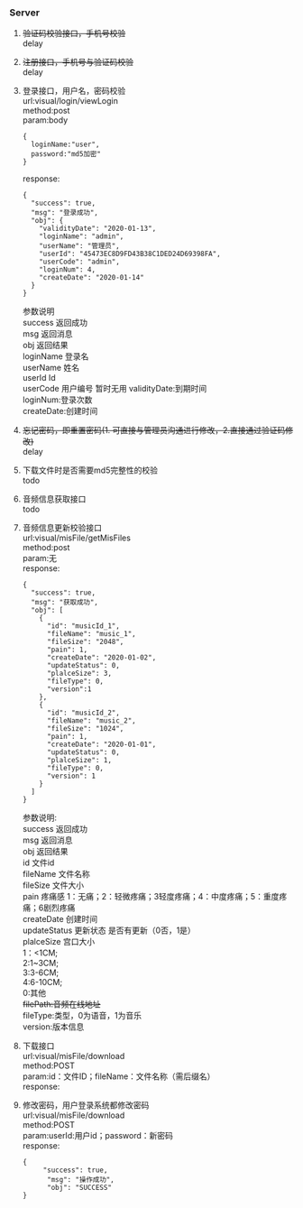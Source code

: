 ### Server

1.  ~~验证码校验接口，手机号校验~~    
    delay
2.  ~~注册接口，手机号与验证码校验~~    
    delay
3.  登录接口，用户名，密码校验     
    url:visual/login/viewLogin    
    method:post    
    param:body    
    ```
    {
      loginName:"user",
      password:"md5加密"
    }
    ```
    response:    
    ```
    {  
      "success": true,  
      "msg": "登录成功",  
      "obj": {    
        "validityDate": "2020-01-13",
        "loginName": "admin",    
        "userName": "管理员",    
        "userId": "45473EC8D9FD43B38C1DED24D69398FA",    
        "userCode": "admin",
        "loginNum": 4,
        "createDate": "2020-01-14"  
      }
    }
    ```    
     参数说明   
      success 返回成功  
      msg 返回消息  
      obj 返回结果  
      loginName 登录名  
      userName 姓名  
      userId Id  
      userCode 用户编号 暂时无用
      validityDate:到期时间    
      loginNum:登录次数    
      createDate:创建时间    

4.  ~~忘记密码，即重置密码(1. 可直接与管理员沟通进行修改，2.直接通过验证码修改)~~    
    delay
5.  下载文件时是否需要md5完整性的校验    
    todo
6.  音频信息获取接口    
    todo
7.  音频信息更新校验接口    
    url:visual/misFile/getMisFiles     
    method:post    
    param:无    
    response:    
    ```
    {
      "success": true,
      "msg": "获取成功",
      "obj": [
        {
          "id": "musicId_1",
          "fileName": "music_1",
          "fileSize": "2048",
          "pain": 1,
          "createDate": "2020-01-02",
          "updateStatus": 0,
          "plalceSize": 3,
          "fileType": 0,
          "version":1
        },
        {
          "id": "musicId_2",
          "fileName": "music_2",
          "fileSize": "1024",
          "pain": 1,
          "createDate": "2020-01-01",
          "updateStatus": 0,
          "plalceSize": 1,
          "fileType": 0,
          "version": 1
        }
      ]
    }
    ```
    参数说明:    
    success 返回成功   
    msg 返回消息   
    obj 返回结果   
    id 文件id    
    fileName 文件名称   
    fileSize 文件大小   
    pain 疼痛感 1：无痛；2：轻微疼痛；3轻度疼痛；4：中度疼痛；5：重度疼痛；6剧烈疼痛     
    createDate 创建时间       
    updateStatus 更新状态 是否有更新（0否，1是）     
    plalceSize 宫口大小    
     1：<1CM;    
     2:1~3CM;    
     3:3-6CM;    
     4:6-10CM;    
     0:其他    
     ~~filePath:音频在线地址~~  
     fileType:类型，0为语音，1为音乐    
     version:版本信息
8.  下载接口        
    url:visual/misFile/download             
    method:POST         
    param:id：文件ID；fileName：文件名称（需后缀名）    
    response:    
9.  修改密码，用户登录系统都修改密码    
    url:visual/misFile/download    
    method:POST    
    param:userId:用户id；password：新密码    
    response:
    ```
    {
	     "success": true,
	      "msg": "操作成功",
	      "obj": "SUCCESS"
    }
    ```
